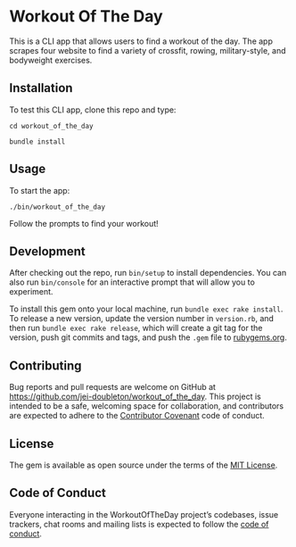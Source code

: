 # Workout Of The Day

This is a CLI app that allows users to find a workout of the day. The app scrapes four website to find a variety of crossfit, rowing, military-style, and bodyweight exercises.

## Installation

To test this CLI app, clone this repo and type:

`cd workout_of_the_day`

`bundle install`

## Usage

To start the app:

`./bin/workout_of_the_day`

Follow the prompts to find your workout!

## Development

After checking out the repo, run `bin/setup` to install dependencies. You can also run `bin/console` for an interactive prompt that will allow you to experiment.

To install this gem onto your local machine, run `bundle exec rake install`. To release a new version, update the version number in `version.rb`, and then run `bundle exec rake release`, which will create a git tag for the version, push git commits and tags, and push the `.gem` file to [rubygems.org](https://rubygems.org).

## Contributing

Bug reports and pull requests are welcome on GitHub at https://github.com/jei-doubleton/workout_of_the_day. This project is intended to be a safe, welcoming space for collaboration, and contributors are expected to adhere to the [Contributor Covenant](http://contributor-covenant.org) code of conduct.

## License

The gem is available as open source under the terms of the [MIT License](https://opensource.org/licenses/MIT).

## Code of Conduct

Everyone interacting in the WorkoutOfTheDay project’s codebases, issue trackers, chat rooms and mailing lists is expected to follow the [code of conduct](https://github.com/'jsingleton'/workout_of_the_day/blob/master/CODE_OF_CONDUCT.md).
